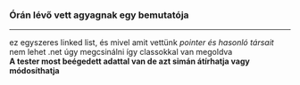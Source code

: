 <h3>Órán lévő vett agyagnak egy bemutatója</h3>
<hr>
ez egyszeres linked list, és mivel amit vettünk <i>pointer és hasonló társait</i> nem lehet .net úgy megcsinálni így classokkal van megoldva<br>
<b>A tester most beégedett adattal van de azt simán átírhatja vagy módosíthatja</b>

